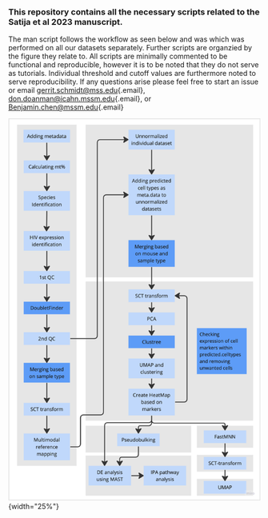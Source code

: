 ### This repository contains all the necessary scripts related to the Satija et al 2023 manuscript.

The man script follows the workflow as seen below and was which was performed on all our datasets separately. Further scripts are organzied by the figure they relate to. All scripts are minimally commented to be functional and reproducible, however it is to be noted that they do not serve as tutorials. Individual threshold and cutoff values are furthermore noted to serve reproducibility. If any questions arise please feel free to start an issue or email [gerrit.schmidt\@mss.edu](mailto:gerrit.schmidt@mss.edu){.email}, [don.doanman\@icahn.mssm.edu](mailto:don.doanman@icahn.mssm.edu){.email}, or [Benjamin.chen\@mssm.edu](mailto:Benjamin.chen@mssm.edu){.email}

![](Workflow.png){width="25%"}
